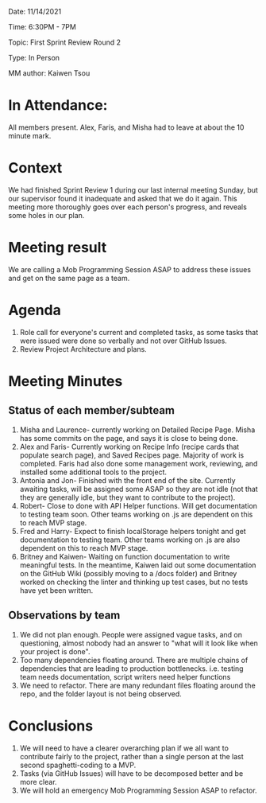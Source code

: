 Date: 11/14/2021

Time: 6:30PM - 7PM

Topic: First Sprint Review Round 2

Type: In Person

MM author: Kaiwen Tsou

# In Attendance:

All members present. Alex, Faris, and Misha had to leave at about the 10 minute mark.

# Context

We had finished Sprint Review 1 during our last internal meeting Sunday, but our supervisor found it inadequate and asked that we do it again. This meeting more thoroughly goes over each person's progress, and reveals some holes in our plan. 

# Meeting result
We are calling a Mob Programming Session ASAP to address these issues and get on the same page as a team. 

# Agenda

1. Role call for everyone's current and completed tasks, as some tasks that were issued were done so verbally and not over GitHub Issues.
2. Review Project Architecture and plans.

# Meeting Minutes

## Status of each member/subteam

1. Misha and Laurence- currently working on Detailed Recipe Page. Misha has some commits on the page, and says it is close to being done. 
2. Alex and Faris- Currently working on Recipe Info (recipe cards that populate search page), and Saved Recipes page. Majority of work is completed. Faris had also done some management work, reviewing, and installed some additional tools to the project. 
3. Antonia and Jon- Finished with the front end of the site. Currently awaiting tasks, will be assigned some ASAP so they are not idle (not that they are generally idle, but they want to contribute to the project). 
4. Robert- Close to done with API Helper functions. Will get documentation to testing team soon. Other teams working on .js are dependent on this to reach MVP stage.
5. Fred and Harry- Expect to finish localStorage helpers tonight and get documentation to testing team. Other teams working on .js are also dependent on this to reach MVP stage.
6. Britney and Kaiwen- Waiting on function documentation to write meaningful tests. In the meantime, Kaiwen laid out some documentation on the GitHub Wiki (possibly moving to a /docs folder) and Britney worked on checking the linter and thinking up test cases, but no tests have yet been written. 

## Observations by team

1. We did not plan enough. People were assigned vague tasks, and on questioning, almost nobody had an answer to "what will it look like when your project is done". 
2. Too many dependencies floating around. There are multiple chains of dependencies that are leading to production bottlenecks. i.e. testing team needs documentation, script writers need helper functions
3. We need to refactor. There are many redundant files floating around the repo, and the folder layout is not being observed.

# Conclusions

1. We will need to have a clearer overarching plan if we all want to contribute fairly to the project, rather than a single person at the last second spaghetti-coding to a MVP. 
2. Tasks (via GitHub Issues) will have to be decomposed better and be more clear.
3. We will hold an emergency Mob Programming Session ASAP to refactor.